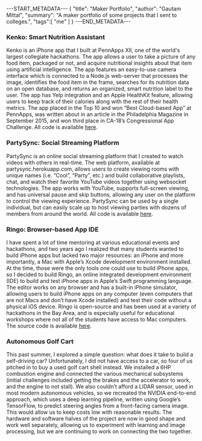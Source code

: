 ---START_METADATA---
{
  "title": "Maker Portfolio",
  "author": "Gautam Mittal",
  "summary": "A maker portfolio of some projects that I sent to colleges.",
  "tags":[
    "me"
  ]
}
---END_METADATA---



### Kenko: Smart Nutrition Assistant
Kenko is an iPhone app that I built at PennApps XII, one of the world's largest collegiate hackathons. The app allows a user to take a picture of any food item, packaged or not, and acquire nutritional insights about that item using artificial intelligence. The app features an easy-to-use camera interface which is connected to a Node.js web-server that processes the image, identifies the food item in the frame, searches for its nutrition data on an open database, and returns an organized, smart nutrition label to the user. The app has Yelp integration and an Apple HealthKit feature, allowing users to keep track of their calories along with the rest of their health metrics. The app placed in the Top 10 and won “Best Cloud-based App” at PennApps, was written about in an article in the Philadelphia Magazine in September 2015, and won third place in CA-18’s Congressional App Challenge. All code is available [here](https://github.com/gmittal/kenko).

### PartySync: Social Streaming Platform
PartySync is an online social streaming platform that I created to watch videos with others in real-time. The web platform, available at partysync.herokuapp.com, allows users to create viewing rooms with unique names (i.e. “Cool”, “Party”, etc.) and build collaborative playlists, chat, and watch their favorite YouTube videos together using websocket technologies. The app works with YouTube, supports full-screen viewing, and has universal pause and skip buttons, allowing any user on the platform to control the viewing experience. PartySync can be used by a single individual, but can easily scale up to host viewing parties with dozens of members from around the world. All code is available [here](https://github.com/partysync).

### Ringo: Browser-based App IDE
I have spent a lot of time mentoring at various educational events and hackathons, and two years ago I realized that many students wanted to build iPhone apps but lacked two major resources: an iPhone and more importantly, a Mac with Apple’s Xcode development environment installed. At the time, those were the only tools one could use to build iPhone apps, so I decided to build Ringo, an online integrated development environment (IDE) to build and test iPhone apps in Apple’s Swift programming language. The editor works on any browser and has a built-in iPhone simulator, allowing users to build iPhone apps on any computer (even computers that are not Macs and don’t have Xcode installed) and test their code without a physical iOS device. Ringo is open-source and has been used at a variety of hackathons in the Bay Area, and is especially useful for educational workshops where not all of the students have access to Mac computers. The source code is available [here](https://github.com/ringo).

### Autonomous Golf Cart
This past summer, I explored a simple question: what does it take to build a self-driving car? Unfortunately, I did not have access to a car, so four of us pitched in to buy a used golf cart shell instead. We installed a 6HP combustion engine and connected the various mechanical subsystems (initial challenges included getting the brakes and the accelerator to work, and the engine to not stall). We also couldn’t afford a LIDAR sensor, used in most modern autonomous vehicles, so we recreated the NVIDIA end-to-end approach, which uses a deep learning pipeline, written using Google’s TensorFlow, to predict steering angles from a front-facing camera image. This would allow us to keep costs low with reasonable results. The hardware and software halves of the project are now in good shape and work well separately, allowing us to experiment with learning and image processing, but we are continuing to work on connecting the two together.
